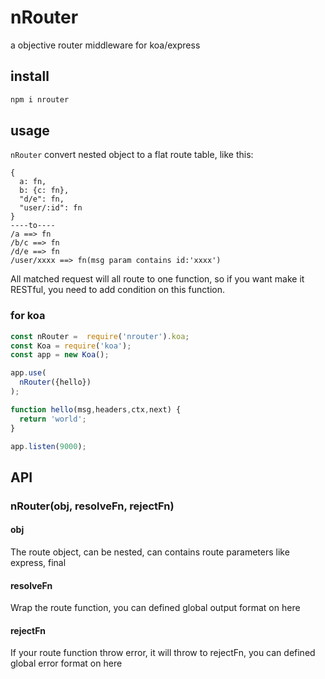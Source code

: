# nRouter
a objective router middleware for koa/express
## install
```bash
npm i nrouter
```
## usage
`nRouter` convert nested object to a flat route table, like this:
```
{
  a: fn,
  b: {c: fn},
  "d/e": fn,
  "user/:id": fn
}
----to----
/a ==> fn
/b/c ==> fn
/d/e ==> fn
/user/xxxx ==> fn(msg param contains id:'xxxx')
```
All matched request will all route to one function, so if you want make it RESTful, you need to add condition on this function. 

### for koa
```javascript
const nRouter =  require('nrouter').koa;
const Koa = require('koa');
const app = new Koa();

app.use(
  nRouter({hello})
);

function hello(msg,headers,ctx,next) {
  return 'world';
}

app.listen(9000);
```

## API

### nRouter(obj, resolveFn, rejectFn)

#### obj
The route object, can be nested, can contains route parameters like express, final 

#### resolveFn
Wrap the route function, you can defined global output format on here

#### rejectFn
If your route function throw error, it will throw to rejectFn, you can defined global error format on here

